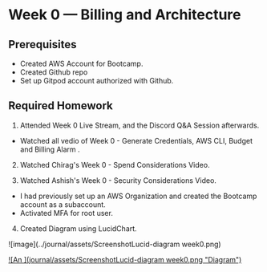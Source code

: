 # Week 0 — Billing and Architecture

## Prerequisites
* Created AWS Account for Bootcamp.
* Created Github repo 
* Set up Gitpod account authorized with Github.

## Required Homework

1. Attended Week 0 Live Stream, and the Discord Q&A Session afterwards.
  * Watched all vedio of Week 0 -   Generate Credentials, AWS CLI, Budget and Billing Alarm .

2. Watched Chirag's Week 0 - Spend Considerations Video.

3. Watched Ashish's Week 0 - Security Considerations Video.
  * I had previously set up an AWS Organization and created the Bootcamp account as a subaccount.  
  * Activated MFA for root user.
4.  Created  Diagram using LucidChart.

![image](../journal/assets/ScreenshotLucid-diagram week0.png)

[![An ](journal/assets/ScreenshotLucid-diagram week0.png "Diagram")](https://github.com/Getkk/aws-bootcamp-cruddur-2023/blob/main/journal/assets/ScreenshotLucid-diagram%20week0.png)



